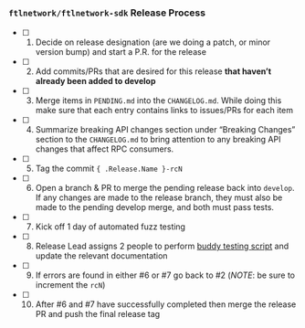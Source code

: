 ### `ftlnetwork/ftlnetwork-sdk` Release Process

- [ ] 1. Decide on release designation (are we doing a patch, or minor version bump) and start a P.R. for the release
- [ ] 2. Add commits/PRs that are desired for this release **that haven’t already been added to develop**
- [ ] 3. Merge items in `PENDING.md` into the `CHANGELOG.md`. While doing this make sure that each entry contains links to issues/PRs for each item
- [ ] 4. Summarize breaking API changes section under “Breaking Changes” section to the `CHANGELOG.md` to bring attention to any breaking API changes that affect RPC consumers.
- [ ] 5. Tag the commit `{ .Release.Name }-rcN`
- [ ] 6. Open a branch & PR to merge the pending release back into `develop`. If any changes are made to the release branch, they must also be made to the pending develop merge, and both must pass tests.
- [ ] 7. Kick off 1 day of automated fuzz testing
- [ ] 8. Release Lead assigns 2 people to perform [buddy testing script](/docs/RELEASE_TEST_SCRIPT.md) and update the relevant documentation
- [ ] 9. If errors are found in either #6 or #7 go back to #2 (*NOTE*: be sure to increment the `rcN`)
- [ ] 10. After #6 and #7 have successfully completed then merge the release PR and push the final release tag
